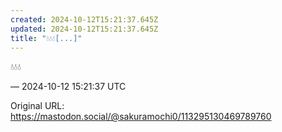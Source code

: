```yaml
---
created: 2024-10-12T15:21:37.645Z
updated: 2024-10-12T15:21:37.645Z
title: "💧💧💧[...]"
---
```


<p>💧💧💧</p>

&mdash; 2024-10-12 15:21:37 UTC

Original URL: https://mastodon.social/@sakuramochi0/113295130469789760
